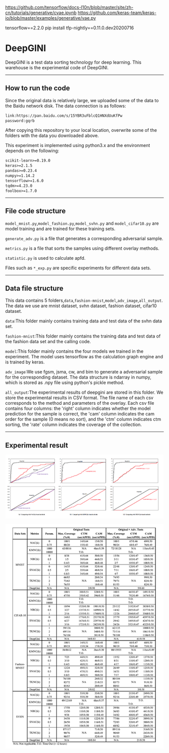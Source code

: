 https://github.com/tensorflow/docs-l10n/blob/master/site/zh-cn/tutorials/generative/cvae.ipynb
https://github.com/keras-team/keras-io/blob/master/examples/generative/vae.py

tensorflow==2.2.0
pip install tfp-nightly==0.11.0.dev20200716

# DeepGINI

DeepGINI is a test data sorting technology for deep learning. This warehouse is the experimental code of DeepGINI.

-------

## How to run the code
Since the original data is relatively large, we uploaded some of the data to the Baidu network disk. The data connection is as follows:

```
link:https://pan.baidu.com/s/15YBR3uFblcQ1HNXdUuKfPw  
password:gqrb
```

After copying this repository to your local location, overwrite some of the folders with the data you downloaded above.

This experiment is implemented using python3.x and the environment depends on the following:

```
scikit-learn>=0.19.0
keras>=2.1.5
pandas>=0.23.4
numpy>=1.14.2
tensorflow>=1.6.0
tqdm>=4.23.0
foolbox>=1.7.0
```

-------

## File code structure

`model_mnist.py`,`model_fashion.py`,`model_svhn.py` and `model_cifar10.py` are model training and are trained for these training sets.

`generate_adv.py` is a file that generates a corresponding adversarial sample.

`metrics.py` is a file that sorts the samples using different overlay methods.

`statistic.py`  is used to calculate apfd.

Files such as `*_exp.py` are specific experiments for different data sets.

-------

## Data file structure

This data contains 5 folders,`data`,`fashion-mnist`,`model`,`adv_image`,`all_output`.
The data we use are mnist dataset, svhn dataset, fashion dataset, cifar10 dataset.

`data`:This folder mainly contains training data and test data of the svhn data set.

`fashion-mnist`:This folder mainly contains the training data and test data of the fashion data set and the calling code.

`model`:This folder mainly contains the four models we trained in the experiment. The model uses tensorflow as the calculation graph engine and is trained by keras.

`adv_image`:We use fgsm, jsma, cw, and bim to generate a adversarial sample for the corresponding dataset. The data structure is ndarray in numpy, which is stored as .npy file using python's pickle method.

`all_output`:The experimental results of deepgini are stored in this folder. We store the experimental results in CSV format. The file name of each csv corresponds to the method and parameters of the overlay. Each csv file contains four columns: the 'right' column indicates whether the model prediction for the sample is correct, the 'cam' column indicates the cam order for the sample (0 means no sort), and the 'ctm' column indicates ctm sorting, the 'rate' column indicates the coverage of the collection.

-------

## Experimental result

![1](./src/1.png)

![2](./src/2.png)
